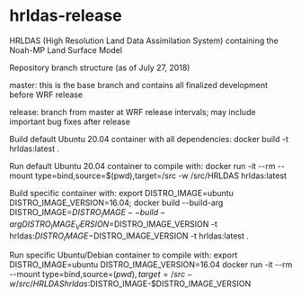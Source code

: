 # hrldas-release

HRLDAS (High Resolution Land Data Assimilation System) containing the Noah-MP Land Surface Model

Repository branch structure (as of July 27, 2018)

  master: this is the base branch and contains all finalized development before WRF release

  release: branch from master at WRF release intervals; may include important bug fixes after release

Build default Ubuntu 20.04 container with all dependencies:
    docker build -t hrldas:latest .

Run default Ubuntu 20.04 container to compile with:
    docker run -it --rm --mount type=bind,source=$(pwd),target=/src -w /src/HRLDAS hrldas:latest

Build specific container with:
    export DISTRO_IMAGE=ubuntu DISTRO_IMAGE_VERSION=16.04; docker build --build-arg DISTRO_IMAGE=$DISTRO_IMAGE --build-arg DISTRO_IMAGE_VERSION=$DISTRO_IMAGE_VERSION -t hrldas:$DISTRO_IMAGE-$DISTRO_IMAGE_VERSION -t hrldas:latest .

Run specific Ubuntu/Debian container to compile with:
    export DISTRO_IMAGE=ubuntu DISTRO_IMAGE_VERSION=16.04
    docker run -it --rm --mount type=bind,source=$(pwd),target=/src -w /src/HRLDAS hrldas:$DISTRO_IMAGE-$DISTRO_IMAGE_VERSION
